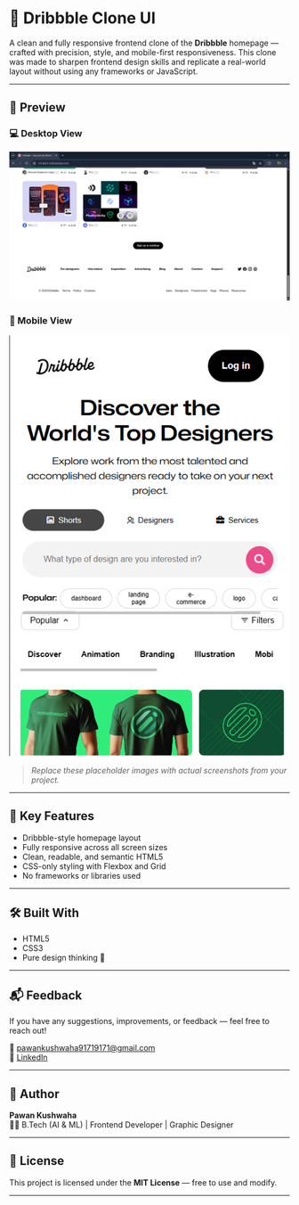 # 🎨 Dribbble Clone UI

A clean and fully responsive frontend clone of the **Dribbble** homepage — crafted with precision, style, and mobile-first responsiveness. This clone was made to sharpen frontend design skills and replicate a real-world layout without using any frameworks or JavaScript.

---

## 📸 Preview

### 💻 Desktop View  
![Desktop Screenshot](desktop.png)

### 📱 Mobile View  
![Mobile Screenshot](main-mbl.png)

> _Replace these placeholder images with actual screenshots from your project._

---

## 🎯 Key Features

- Dribbble-style homepage layout
- Fully responsive across all screen sizes
- Clean, readable, and semantic HTML5
- CSS-only styling with Flexbox and Grid
- No frameworks or libraries used

---

## 🛠️ Built With

- HTML5  
- CSS3  
- Pure design thinking 🎨


---

## 📬 Feedback

If you have any suggestions, improvements, or feedback — feel free to reach out!

📧 pawankushwaha91719171@gmail.com  
🔗 [LinkedIn](https://www.linkedin.com/in/pawan-kushwaha-485942326/)  

---

## 👤 Author

**Pawan Kushwaha**  
🧑‍🎓 B.Tech (AI & ML) | Frontend Developer | Graphic Designer

---

## 📄 License

This project is licensed under the **MIT License** — free to use and modify.

---

